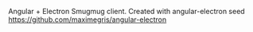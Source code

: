 Angular + Electron Smugmug client.
Created with angular-electron seed 
    https://github.com/maximegris/angular-electron